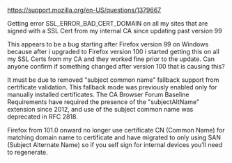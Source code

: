 https://support.mozilla.org/en-US/questions/1379667

Getting error  SSL_ERROR_BAD_CERT_DOMAIN on all my sites that are signed with a SSL Cert from my internal CA since updating past version 99

This appears to be a bug starting after Firefox version 99 on Windows because after i upgraded to Firefox version 100 i started getting this on all my SSL Certs from my CA and they worked fine prior to the update. Can anyone confirm if something changed after version 100 that is causing this?



It must be due to removed "subject common name" fallback support from certificate validation. This fallback mode was previously enabled only for manually installed certificates. The CA Browser Forum Baseline Requirements have required the presence of the "subjectAltName" extension since 2012, and use of the subject common name was deprecated in RFC 2818.

Firefox from 101.0 onward no longer use certificate CN (Common Name) for matching domain name to certificate and have migrated to only using SAN (Subject Alternate Name) so if you self sign for internal devices you’ll need to regenerate.

